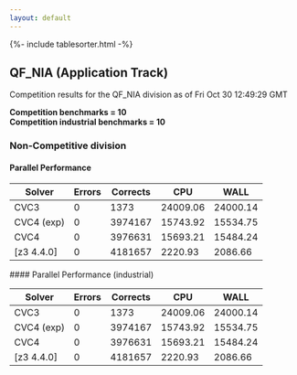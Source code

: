 ```yaml
---
layout: default
---
```

{%- include tablesorter.html -%}

##  QF_NIA (Application Track)

Competition results for the QF_NIA division as of Fri Oct 30 12:49:29 GMT

**Competition benchmarks = 10** 
**<br/>Competition industrial benchmarks = 10** 

###  Non-Competitive division  




#### Parallel Performance
<table id="parallel" class="result sorted">
<thead>
<tr>
<th class="center">Solver</th><th class="center">Errors</th>
<th class="center">Corrects</th>
<th class="center">CPU</th>
<th class="center">WALL</th>
</tr>
</thead>
<tr>
<td>CVC3</td>
<td class="right">0</td>
<td class="right">1373</td>
<td class="right">24009.06</td>
<td class="right">24000.14</td>
</tr>
<tr>
<td>CVC4 (exp)</td>
<td class="right">0</td>
<td class="right">3974167</td>
<td class="right">15743.92</td>
<td class="right">15534.75</td>
</tr>
<tr>
<td>CVC4</td>
<td class="right">0</td>
<td class="right">3976631</td>
<td class="right">15693.21</td>
<td class="right">15484.24</td>
</tr>
<tr>
<td>[z3 4.4.0]</td>
<td class="right">0</td>
<td class="right">4181657</td>
<td class="right">2220.93</td>
<td class="right">2086.66</td>
</tr>
</table>
#### Parallel Performance (industrial)
<table id="paralleli" class="result sorted">
<thead>
<tr>
<th class="center">Solver</th><th class="center">Errors</th>
<th class="center">Corrects</th>
<th class="center">CPU</th>
<th class="center">WALL</th>
</tr>
</thead>
<tr>
<td>CVC3</td>
<td class="right">0</td>
<td class="right">1373</td>
<td class="right">24009.06</td>
<td class="right">24000.14</td>
</tr>
<tr>
<td>CVC4 (exp)</td>
<td class="right">0</td>
<td class="right">3974167</td>
<td class="right">15743.92</td>
<td class="right">15534.75</td>
</tr>
<tr>
<td>CVC4</td>
<td class="right">0</td>
<td class="right">3976631</td>
<td class="right">15693.21</td>
<td class="right">15484.24</td>
</tr>
<tr>
<td>[z3 4.4.0]</td>
<td class="right">0</td>
<td class="right">4181657</td>
<td class="right">2220.93</td>
<td class="right">2086.66</td>
</tr>
</table>


